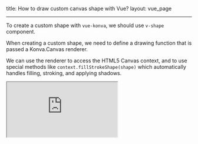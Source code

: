 title: How to draw custom canvas shape with Vue?
layout: vue_page

---

To create a custom shape with `vue-konva`, we should use `v-shape` component.

When creating a custom shape, we need to define a drawing function that is passed a Konva.Canvas renderer.

We can use the renderer to access the HTML5 Canvas context, and to use special methods like `context.fillStrokeShape(shape)` which automatically handles filling, stroking, and applying shadows.

<iframe 
  src="https://codesandbox.io/embed/github/konvajs/site/tree/master/vue-demos/custom_shape?hidenavigation=1&view=preview&fontsize=10&file=/src/App.vue" 
  style={{
    width: "100%",
    height: "500px",
    border: 0,
    borderRadius: "4px",
    overflow: "hidden"
  }}
  sandbox="allow-modals allow-forms allow-popups allow-scripts allow-same-origin"
/>

